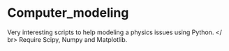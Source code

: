 # Computer_modeling
Very interesting scripts to help modeling a physics issues using Python. </ br>
Require Scipy, Numpy and Matplotlib.
